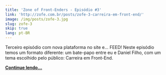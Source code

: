 ```yaml
---
title: 'Zone of Front-Enders - Episódio #3'
link: 'http://zofe.com.br/posts/zofe-3-carreira-em-front-end/'
image: /img/posts/zofe-3.jpg
slug: zofe-3
skip: true
lang: pt-BR
---
```


<!-- <p><em>Publicado originalmente no Zone Of Front-Enders.</em></p> -->

Terceiro episódio com nova plataforma no site e... FEED! Neste episódio temos um formato diferente: um bate-papo entre eu e Daniel Filho, com um tema escolhido pelo público: Carreira em Front-End.

[**Continue lendo…**](http://zofe.com.br/posts/zofe-3-carreira-em-front-end/)